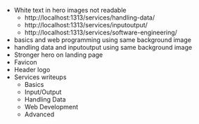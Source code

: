 * White text in hero images not readable
    - http://localhost:1313/services/handling-data/
    - http://localhost:1313/services/inputoutput/
    - http://localhost:1313/services/software-engineering/
* basics and web programming using same background image
* handling data and inputoutput using same background image
* Stronger hero on landing page
* Favicon
* Header logo
* Services writeups
    - Basics
    - Input/Output
    - Handling Data
    - Web Development
    - Advanced